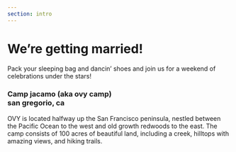 ```yaml
---
section: intro 
---
```


# We’re getting married!

Pack your sleeping bag and dancin’ shoes and join us for a weekend of celebrations under the stars!

### Camp jacamo (aka ovy camp)<br/> san gregorio, ca

OVY is located halfway up the San Francisco peninsula, nestled between the Pacific Ocean to the west and old growth redwoods to the east. The camp consists of 100 acres of beautiful land, including a creek, hilltops with amazing views, and hiking trails.